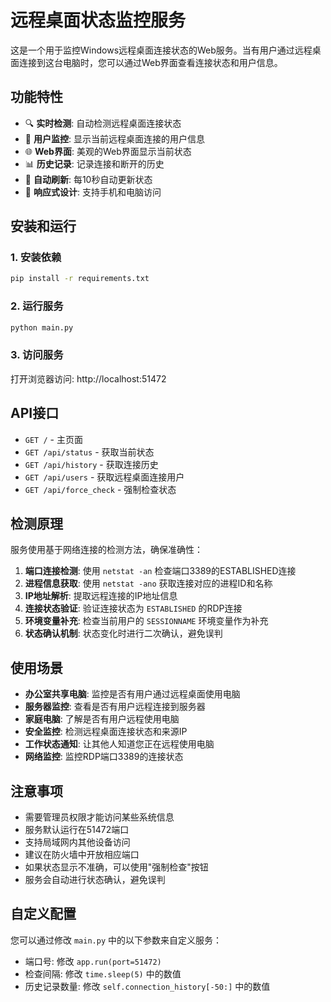 # 远程桌面状态监控服务

这是一个用于监控Windows远程桌面连接状态的Web服务。当有用户通过远程桌面连接到这台电脑时，您可以通过Web界面查看连接状态和用户信息。

## 功能特性

- 🔍 **实时检测**: 自动检测远程桌面连接状态
- 👥 **用户监控**: 显示当前远程桌面连接的用户信息
- 🌐 **Web界面**: 美观的Web界面显示当前状态
- 📊 **历史记录**: 记录连接和断开的历史
- 🔄 **自动刷新**: 每10秒自动更新状态
- 📱 **响应式设计**: 支持手机和电脑访问

## 安装和运行

### 1. 安装依赖

```bash
pip install -r requirements.txt
```

### 2. 运行服务

```bash
python main.py
```

### 3. 访问服务

打开浏览器访问: http://localhost:51472

## API接口

- `GET /` - 主页面
- `GET /api/status` - 获取当前状态
- `GET /api/history` - 获取连接历史
- `GET /api/users` - 获取远程桌面连接用户
- `GET /api/force_check` - 强制检查状态

## 检测原理

服务使用基于网络连接的检测方法，确保准确性：

1. **端口连接检测**: 使用 `netstat -an` 检查端口3389的ESTABLISHED连接
2. **进程信息获取**: 使用 `netstat -ano` 获取连接对应的进程ID和名称
3. **IP地址解析**: 提取远程连接的IP地址信息
4. **连接状态验证**: 验证连接状态为 `ESTABLISHED` 的RDP连接
5. **环境变量补充**: 检查当前用户的 `SESSIONNAME` 环境变量作为补充
6. **状态确认机制**: 状态变化时进行二次确认，避免误判

## 使用场景

- **办公室共享电脑**: 监控是否有用户通过远程桌面使用电脑
- **服务器监控**: 查看是否有用户远程连接到服务器
- **家庭电脑**: 了解是否有用户远程使用电脑
- **安全监控**: 检测远程桌面连接状态和来源IP
- **工作状态通知**: 让其他人知道您正在远程使用电脑
- **网络监控**: 监控RDP端口3389的连接状态

## 注意事项

- 需要管理员权限才能访问某些系统信息
- 服务默认运行在51472端口
- 支持局域网内其他设备访问
- 建议在防火墙中开放相应端口
- 如果状态显示不准确，可以使用"强制检查"按钮
- 服务会自动进行状态确认，避免误判

## 自定义配置

您可以通过修改 `main.py` 中的以下参数来自定义服务：

- 端口号: 修改 `app.run(port=51472)`
- 检查间隔: 修改 `time.sleep(5)` 中的数值
- 历史记录数量: 修改 `self.connection_history[-50:]` 中的数值
